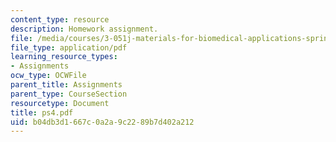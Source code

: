 ```yaml
---
content_type: resource
description: Homework assignment.
file: /media/courses/3-051j-materials-for-biomedical-applications-spring-2006/b04db3d1667c0a2a9c2289b7d402a212_ps4.pdf
file_type: application/pdf
learning_resource_types:
- Assignments
ocw_type: OCWFile
parent_title: Assignments
parent_type: CourseSection
resourcetype: Document
title: ps4.pdf
uid: b04db3d1-667c-0a2a-9c22-89b7d402a212
---
```

